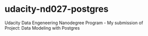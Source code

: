 # udacity-nd027-postgres
Udacity Data Engeneering Nanodegree Program - My submission of Project: Data Modeling with Postgres
